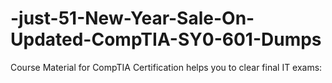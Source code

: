 # -just-51-New-Year-Sale-On-Updated-CompTIA-SY0-601-Dumps
Course Material for CompTIA Certification helps you to clear final IT exams:
